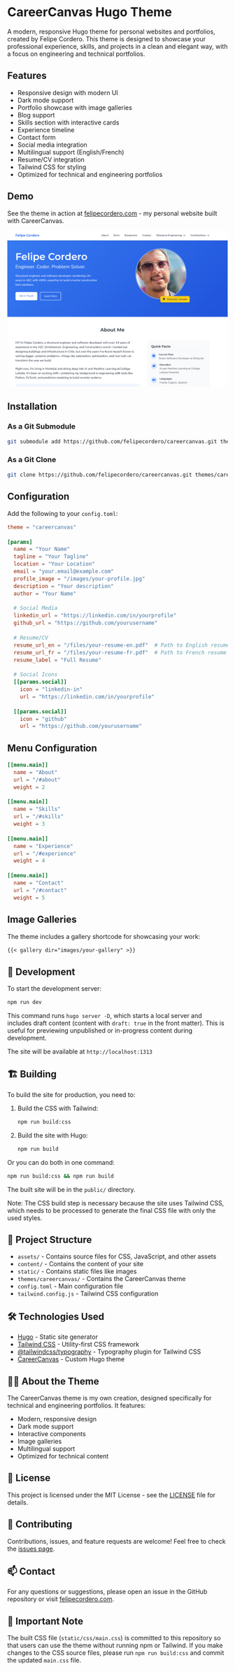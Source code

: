 # CareerCanvas Hugo Theme

A modern, responsive Hugo theme for personal websites and portfolios, created by Felipe Cordero. This theme is designed to showcase your professional experience, skills, and projects in a clean and elegant way, with a focus on engineering and technical portfolios.

## Features

- Responsive design with modern UI
- Dark mode support
- Portfolio showcase with image galleries
- Blog support
- Skills section with interactive cards
- Experience timeline
- Contact form
- Social media integration
- Multilingual support (English/French)
- Resume/CV integration
- Tailwind CSS for styling
- Optimized for technical and engineering portfolios

## Demo

See the theme in action at [felipecordero.com](https://felipecordero.com) - my personal website built with CareerCanvas.

![CareerCanvas Demo](https://raw.githubusercontent.com/felipecordero/felipecordero.github.io/main/static/images/personal_web_demo.png)

## Installation

### As a Git Submodule

```bash
git submodule add https://github.com/felipecordero/careercanvas.git themes/careercanvas
```

### As a Git Clone

```bash
git clone https://github.com/felipecordero/careercanvas.git themes/careercanvas
```

## Configuration

Add the following to your `config.toml`:


```toml
theme = "careercanvas"

[params]
  name = "Your Name"
  tagline = "Your Tagline"
  location = "Your Location"
  email = "your.email@example.com"
  profile_image = "/images/your-profile.jpg"
  description = "Your description"
  author = "Your Name"

  # Social Media
  linkedin_url = "https://linkedin.com/in/yourprofile"
  github_url = "https://github.com/yourusername"

  # Resume/CV
  resume_url_en = "/files/your-resume-en.pdf"  # Path to English resume
  resume_url_fr = "/files/your-resume-fr.pdf"  # Path to French resume (optional)
  resume_label = "Full Resume"

  # Social Icons
  [[params.social]]
    icon = "linkedin-in"
    url = "https://linkedin.com/in/yourprofile"

  [[params.social]]
    icon = "github"
    url = "https://github.com/yourusername"
```

## Menu Configuration

```toml
[[menu.main]]
  name = "About"
  url = "/#about"
  weight = 2

[[menu.main]]
  name = "Skills"
  url = "/#skills"
  weight = 3

[[menu.main]]
  name = "Experience"
  url = "/#experience"
  weight = 4

[[menu.main]]
  name = "Contact"
  url = "/#contact"
  weight = 5
```

## Image Galleries

The theme includes a gallery shortcode for showcasing your work:

```markdown
{{< gallery dir="images/your-gallery" >}}
```

## 🚀 Development

To start the development server:

```bash
npm run dev
```

This command runs `hugo server -D`, which starts a local server and includes draft content (content with `draft: true` in the front matter). This is useful for previewing unpublished or in-progress content during development.

The site will be available at `http://localhost:1313`

## 🏗️ Building

To build the site for production, you need to:

1. Build the CSS with Tailwind:
   ```bash
   npm run build:css
   ```

2. Build the site with Hugo:
   ```bash
   npm run build
   ```

Or you can do both in one command:
```bash
npm run build:css && npm run build
```

The built site will be in the `public/` directory.

Note: The CSS build step is necessary because the site uses Tailwind CSS, which needs to be processed to generate the final CSS file with only the used styles.

## 📁 Project Structure

- `assets/` - Contains source files for CSS, JavaScript, and other assets
- `content/` - Contains the content of your site
- `static/` - Contains static files like images
- `themes/careercanvas/` - Contains the CareerCanvas theme
- `config.toml` - Main configuration file
- `tailwind.config.js` - Tailwind CSS configuration

## 🛠️ Technologies Used

- [Hugo](https://gohugo.io/) - Static site generator
- [Tailwind CSS](https://tailwindcss.com/) - Utility-first CSS framework
- [@tailwindcss/typography](https://tailwindcss.com/docs/typography-plugin) - Typography plugin for Tailwind CSS
- [CareerCanvas](https://github.com/felipecordero/careercanvas) - Custom Hugo theme

## 👨‍💻 About the Theme

The CareerCanvas theme is my own creation, designed specifically for technical and engineering portfolios. It features:
- Modern, responsive design
- Dark mode support
- Interactive components
- Image galleries
- Multilingual support
- Optimized for technical content

## 📝 License

This project is licensed under the MIT License - see the [LICENSE](LICENSE) file for details.

## 🤝 Contributing

Contributions, issues, and feature requests are welcome! Feel free to check the [issues page](https://github.com/felipecordero/careercanvas/issues).

## 📫 Contact

For any questions or suggestions, please open an issue in the GitHub repository or visit [felipecordero.com](https://felipecordero.com).

## 🚨 Important Note

The built CSS file (`static/css/main.css`) is committed to this repository so that users can use the theme without running npm or Tailwind. If you make changes to the CSS source files, please run `npm run build:css` and commit the updated `main.css` file. 
